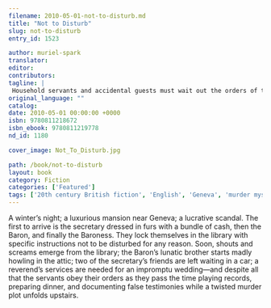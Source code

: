 ```yaml
---
filename: 2010-05-01-not-to-disturb.md
title: "Not to Disturb"
slug: not-to-disturb
entry_id: 1523

author: muriel-spark
translator: 
editor: 
contributors: 
tagline: |
 Household servants and accidental guests must wait out the orders of the lords of the house: not to disturb.
original_language: ""
catalog: 
date: 2010-05-01 00:00:00 +0000 
isbn: 9780811218672
isbn_ebook: 9780811219778
nd_id: 1180

cover_image: Not_To_Disturb.jpg

path: /book/not-to-disturb
layout: book
category: Fiction
categories: ['Featured']
tags: ['20th century British fiction', 'English', 'Geneva', 'murder mystery', 'scandal', 'Scotland']
---
```

A winter’s night; a luxurious mansion near Geneva; a lucrative scandal. The first to arrive is the secretary dressed in furs with a bundle of cash, then the Baron, and finally the Baroness. They lock themselves in the library with specific instructions not to be disturbed for any reason. Soon, shouts and screams emerge from the library; the Baron’s lunatic brother starts madly howling in the attic; two of the secretary’s friends are left waiting in a car; a reverend’s services are needed for an impromptu wedding—and despite all that the servants obey their orders as they pass the time playing records, preparing dinner, and documenting false testimonies while a twisted murder plot unfolds upstairs.





